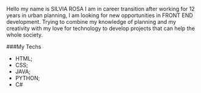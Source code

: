 Hello my name is SILVIA ROSA I am in career transition after working for 12 years in urban planning, I am looking for new opportunities in FRONT END development.
Trying to combine my knowledge of planning and my creativity with my love for technology to develop projects that can help the whole society.

###My Techs

- HTML;
- CSS;
- JAVA;
- PYTHON;
- C#

